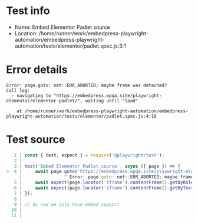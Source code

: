 # Test info

- Name: Embed Elementor Padlet source
- Location: /home/runner/work/embedpress-playwright-automation/embedpress-playwright-automation/tests/elementor/padlet.spec.js:3:1

# Error details

```
Error: page.goto: net::ERR_ABORTED; maybe frame was detached?
Call log:
  - navigating to "https://embedpress.wpqa.site/playwright-elementor/elementor-padlet/", waiting until "load"

    at /home/runner/work/embedpress-playwright-automation/embedpress-playwright-automation/tests/elementor/padlet.spec.js:4:16
```

# Test source

```ts
   1 | const { test, expect } = require('@playwright/test');
   2 |
   3 | test('Embed Elementor Padlet source', async ({ page }) => {
>  4 |     await page.goto('https://embedpress.wpqa.site/playwright-elementor/elementor-padlet/');
     |                ^ Error: page.goto: net::ERR_ABORTED; maybe frame was detached?
   5 |     await expect(page.locator('iframe').contentFrame().getByRole('heading', { name: 'Canvas' })).toBeVisible();
   6 |     await expect(page.locator('iframe').contentFrame().getByText('Hello World !How are you all ?')).toBeVisible();
   7 | });
   8 |
   9 | // As now we only have embed support
  10 |
  11 |
```